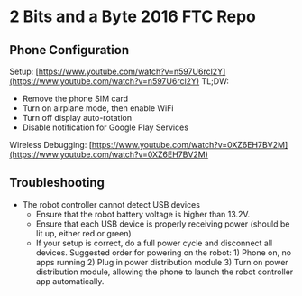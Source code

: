 # 2 Bits and a Byte 2016 FTC Repo

## Phone Configuration
Setup: [https://www.youtube.com/watch?v=n597U6rcl2Y](https://www.youtube.com/watch?v=n597U6rcl2Y)
TL;DW:
- Remove the phone SIM card
- Turn on airplane mode, then enable WiFi
- Turn off display auto-rotation
- Disable notification for Google Play Services

Wireless Debugging: [https://www.youtube.com/watch?v=0XZ6EH7BV2M](https://www.youtube.com/watch?v=0XZ6EH7BV2M)

## Troubleshooting
- The robot controller cannot detect USB devices
  - Ensure that the robot battery voltage is higher than 13.2V.
  - Ensure that each USB device is properly receiving power (should be lit up, either red or green)
  - If your setup is correct, do a full power cycle and disconnect all devices. Suggested order for powering on the robot: 1) Phone on, no apps running 2) Plug in power distribution module 3) Turn on power distribution module, allowing the phone to launch the robot controller app automatically.
